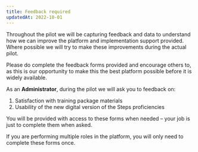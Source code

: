 ```yaml
---
title: Feedback required
updatedAt: 2022-10-01
---
```

Throughout the pilot we will be capturing feedback and data to understand how we can improve the platform and implementation support provided. Where possible we will try to make these improvements during the actual pilot.​

Please do complete the feedback forms provided and encourage others to, as this is our opportunity to make this the best platform possible before it is widely available.  ​

As an **Administrator**, during the pilot we will ask you to feedback on:​

1. Satisfaction with training package materials​
2. Usability of the new digital version of the Steps proficiencies

You will be provided with access to these forms when needed – your job is just to complete them when asked.​

If you are performing multiple roles in the platform, you will only need to complete these forms once.​